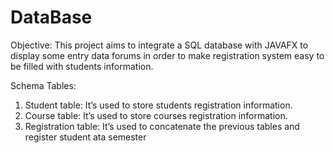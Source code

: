 # DataBase

Objective:
  This project aims to integrate a SQL database with JAVAFX to display
  some entry data forums in order to make registration system easy to be
  filled with students information.
  
Schema Tables:
1. Student table: It’s used to store students registration information.
2. Course table: It’s used to store courses registration information.
3. Registration table: It’s used to concatenate the previous tables and register student ata semester
